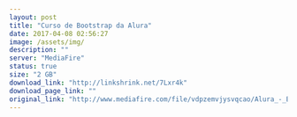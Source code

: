 ```yaml
---
layout: post
title: "Curso de Bootstrap da Alura"
date: 2017-04-08 02:56:27
image: /assets/img/
description: ""
server: "MediaFire"
status: true
size: "2 GB"
download_link: "http://linkshrink.net/7Lxr4k"
download_page_link: ""
original_link: "http://www.mediafire.com/file/vdpzemvjysvqcao/Alura_-_Bootstrap.rar"
---
```


